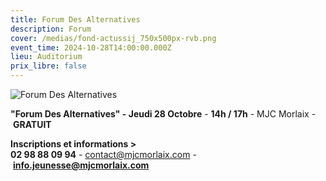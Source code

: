 ```yaml
---
title: Forum Des Alternatives
description: Forum
cover: /medias/fond-actussij_750x500px-rvb.png
event_time: 2024-10-28T14:00:00.000Z
lieu: Auditorium
prix_libre: false
---
```

![Forum Des Alternatives](/medias/vpage_forum-des-alternatives_750px.png "28 octobre - MJC Morlaix")

**"Forum Des Alternatives" - Jeudi 28 Octobre** - **14h / 17h** - MJC Morlaix - **GRATUIT**

**Inscriptions et informations >**\
**02 98 88 09 94** - [contact@mjcmorlaix.com](mailto:contact@mjcmorlaix.com) - **[info.jeunesse@mjcmorlaix.com](mailto:info.jeunesse@mjcmorlaix.com)**

[](https://www.mjcmorlaix.com/documents)